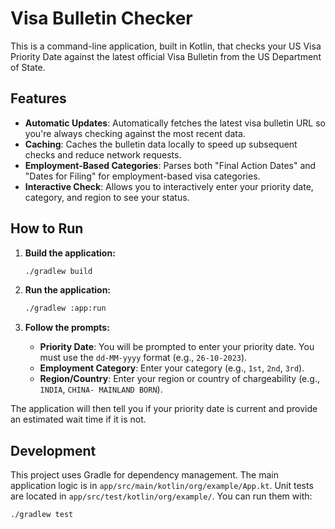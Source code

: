 # Visa Bulletin Checker

This is a command-line application, built in Kotlin, that checks your US Visa Priority Date against the latest official Visa Bulletin from the US Department of State.

## Features

*   **Automatic Updates**: Automatically fetches the latest visa bulletin URL so you're always checking against the most recent data.
*   **Caching**: Caches the bulletin data locally to speed up subsequent checks and reduce network requests.
*   **Employment-Based Categories**: Parses both "Final Action Dates" and "Dates for Filing" for employment-based visa categories.
*   **Interactive Check**: Allows you to interactively enter your priority date, category, and region to see your status.

## How to Run

1.  **Build the application:**
    ```bash
    ./gradlew build
    ```

2.  **Run the application:**
    ```bash
    ./gradlew :app:run
    ```

3.  **Follow the prompts:**
    *   **Priority Date**: You will be prompted to enter your priority date. You must use the `dd-MM-yyyy` format (e.g., `26-10-2023`).
    *   **Employment Category**: Enter your category (e.g., `1st`, `2nd`, `3rd`).
    *   **Region/Country**: Enter your region or country of chargeability (e.g., `INDIA`, `CHINA- MAINLAND BORN`).

The application will then tell you if your priority date is current and provide an estimated wait time if it is not.

## Development

This project uses Gradle for dependency management. The main application logic is in `app/src/main/kotlin/org/example/App.kt`.
Unit tests are located in `app/src/test/kotlin/org/example/`. You can run them with:
```bash
./gradlew test
```